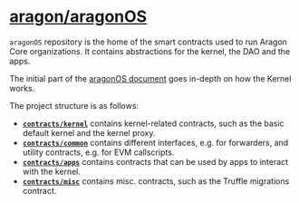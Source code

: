 # [aragon/aragonOS](https://github.com/aragon/aragonOS)

`aragonOS` repository is the home of the smart contracts used to run Aragon Core organizations. It contains abstractions for the kernel, the DAO and the apps.

The initial part of the [aragonOS document](../submodules/aragonOS/docs/aragonOS/#1-kernel-and-the-access-control-list) goes in-depth on how the Kernel works.

The project structure is as follows:


- [**`contracts/kernel`**](https://github.com/aragon/aragonOS/tree/dev/contracts/kernel) contains kernel-related contracts, such as the basic default kernel and the kernel proxy.
- [**`contracts/common`**](https://github.com/aragon/aragonOS/tree/dev/contracts/common) contains different interfaces, e.g. for forwarders, and utility contracts, e.g. for EVM callscripts.
- [**`contracts/apps`**](https://github.com/aragon/aragonOS/tree/dev/contracts/apps) contains contracts that can be used by apps to interact with the kernel.
- [**`contracts/misc`**](https://github.com/aragon/aragonOS/tree/dev/contracts/misc) contains misc. contracts, such as the Truffle migrations contract.
